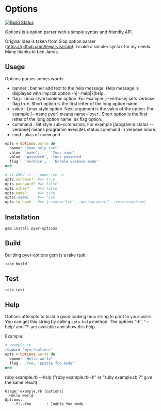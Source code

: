 Options
=======

[![Build Status](https://travis-ci.org/pyer/options.svg?branch=master)](https://travis-ci.org/pyer/options)


Options is a option parser with a simple syntax and friendly API.

Original idea is taken from Slop option parser (https://github.com/leejarvis/slop). I make a simpler syntax for my needs.
Many thanks to Lee Jarvis.

Usage
-----

Options parses somes words:

* banner  : banner add text to the help message. Help message is displayed with implicit option -h|--help|?|help.
* flag    : Linux style boolean option. For example [--verbose] sets verbose flag true. Short option is the first letter of the long option name.
* value   : Linux style option. Next argument is the value of the option. For example [--name pyer] means name='pyer'. Short option is the first letter of the long option name, as flag option.
* command : Git style sub-commands, For example [programm status --verbose] means programm executes status command in verbose mode.
* cmd     : alias of command


```ruby
opts = Options.parse do
  banner 'Some help text'
  value  'name',     'Your name'
  value  'password', 'Your password'
  flag   'verbose',   'Enable verbose mode'
end

# if ARGV is `--name Lee -v`
opts.verbose?  #=> true
opts.password? #=> false
opts.other?    #=> false
opts.name?     #=> true
opts[:name]    #=> 'Lee'
opts.to_hash   #=> {:name=>"Lee", :password=>nil, :verbose=>true}

```

Installation
------------
    gem install pyer-options

Build
-----
Building pyer-options gem is a rake task.

    rake build

Test
----
    rake test

Help
----

Options attempts to build a good looking help string to print to your users.
You can get this string by calling `opts.help` method.
The options '-h', '--help' and '?' are available and show this help.

Example:

```ruby
# example.rb
require 'pyer/options'
opts = Options.parse do
  banner 'Hello world'
  flag   :foo, 'Enable foo mode'
end
```

ruby example.rb --help
("ruby example.rb -h" or "ruby example.rb ?" give the same result)
 
```
Usage: example.rb [options]
  Hello world
Options:
    -f|--foo       : Enable foo mode

```

